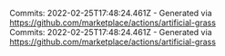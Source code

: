 Commits: 2022-02-25T17:48:24.461Z - Generated via https://github.com/marketplace/actions/artificial-grass
<br>
Commits: 2022-02-25T17:48:24.461Z - Generated via https://github.com/marketplace/actions/artificial-grass
<br>
